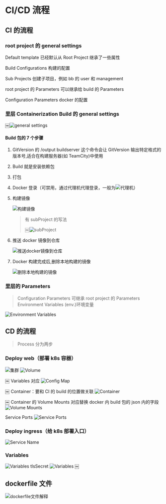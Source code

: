# CI/CD 流程

## CI 的流程

### root project 的 general settings

Default template 已经默认从 Root Project 继承了一些属性

Build Configurations 构建的配置

Sub Projects 创建子项目，例如 bb 的 user 和 management

root project 的 Parameters 可以继承给 build 的 Parameters

Configuration Parameters docker 的配置

### 里层 Containerization Build 的 general settings

￼![general settings](https://github.com/koki812/MyLearing/assets/139139520/b0915409-16fd-4dda-989c-5a8c2fdbb6fe)

#### Build 包的 7 个步骤

1. GitVersion 的 /output buildserver 这个命令会让 GitVersion 输出特定格式的版本号,适合在构建服务器(如 TeamCity)中使用
2. Build 就是安装依赖包
3. 打包
4. Docker 登录（可禁用，通过代理机代理登录，一般为![代理机](https://github.com/koki812/MyLearing/assets/139139520/f13370e3-f014-4143-99d4-b59070791925)）           
5. 构建镜像
   
   ![构建镜像](https://github.com/koki812/MyLearing/assets/139139520/2d82fc48-3377-4885-ae2a-ce329a5ae64b)

   > 有 subProject 的写法
   > 
   > ￼![subProject](https://github.com/koki812/MyLearing/assets/139139520/54abb5f6-6d0b-4063-9532-b4b6049cb5e7)


6. 推送 docker 镜像到仓库

   ![推送docker镜像到仓库](https://github.com/koki812/MyLearing/assets/139139520/feffd799-8c53-41b5-8105-4d4239de1ab3)


7. Docker 构建完成后,删除本地构建的镜像
 
   ![删除本地构建的镜像](https://github.com/koki812/MyLearing/assets/139139520/2ba1aed0-ba2a-48f7-ae8e-39db5df5ad09)


### 里层的 Parameters

> Configuration Parameters 可继承 root project 的 Parameters
> Environment Variables (env.)环境变量

![Environment Variables](https://github.com/koki812/MyLearing/assets/139139520/0338e8d4-2261-418c-bbc4-1914a8564127)

## CD 的流程

> Process 分为两步

### Deploy web（部署 k8s 容器）

![集群](https://github.com/koki812/MyLearing/assets/139139520/6fdaefd9-e36c-477a-a3af-e39a7b3576e8)
![Volume](https://github.com/koki812/MyLearing/assets/139139520/7c32d39b-ed6d-4959-9666-26d92547aa7d)

￼
Variables 对应
![Config Map](https://github.com/koki812/MyLearing/assets/139139520/48ef814a-b980-4713-8a78-0f293ee8e11d)

￼
Container：要和 CI 的 build 的位置做关联
![Container](https://github.com/koki812/MyLearing/assets/139139520/40556d39-e6a1-4417-961f-f407efd4016a)

￼
Container 的 Volume Mounts 对应替换 docker 内 build 包的 json 内的字段
![Volume Mounts](https://github.com/koki812/MyLearing/assets/139139520/93500843-5d16-4375-ab75-dc07a5a4a12a)

Service Ports
![Service Ports](https://github.com/koki812/MyLearing/assets/139139520/a879978c-3df5-43a2-993e-f6e1953edf1c)

### Deploy ingress（给 k8s 部署入口）

![Service Name](https://github.com/koki812/MyLearing/assets/139139520/f4bbf069-d52b-49c4-890c-8820bc127cf8)

### Variables

![Variables tlsSecret](https://github.com/koki812/MyLearing/assets/139139520/4a8bd1ee-50b6-441e-87a4-2adbd1d5ae4f)
![Variables](https://github.com/koki812/MyLearing/assets/139139520/5c82ac90-b4b7-4d26-b6e8-80c0a745dac9)
￼

## dockerfile 文件

![dockerfile文件解释](https://github.com/koki812/MyLearing/assets/139139520/662fbb3c-ccf5-41af-83ac-b627401ab348)

